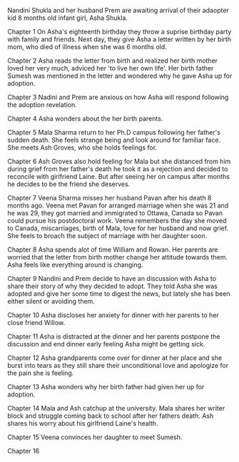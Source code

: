 Nandini Shukla and her husband Prem are awaiting arrival of their adaopter kid 8 months old infant girl, Asha Shukla.

Chapter 1
On Asha's eighteenth birthday they throw a suprise birthday party with family and friends. Next day, they give Asha a letter written by her birth mom, who died of illness when she was 6 months old.

Chapter 2
Asha reads the letter from birth and realized her birth mother loved her very much, adviced her 'to live her own life'. Her birth father Sumesh was mentioned in the letter and wondered why he gave Asha up for adoption.

Chapter 3
Nadini and Prem are anxious on how Asha will respond following the adoption revelation.

Chapter 4
Asha wonders about the her birth parents.

Chapter 5
Mala Sharma return to her Ph.D campus following her father's sudden death. She feels strange being and look around for familiar face. She meets Ash Groves, who she holds feelings for. 

Chapter 6
Ash Groves also hold feeling for Mala but she distanced from him during grief from her father's death he took it as a rejection and decided to reconcile with girlfriend Laine. But after seeing her on campus after months he decides to be the friend she deserves.

Chapter 7
Veena Sharma misses her husband Pavan after his death 8 months ago. Veena met Pavan for arranged marriage when she was 21 and he was 29, they got married and immigrated to Ottawa, Canada so Pavan could pursue his postdoctoral work. Veena remembers the day she moved to Canada, miscarriages, birth of Mala, love for her husband and now grief. She feels to broach the subject of marriage with her daughter soon.

Chapter 8
Asha spends alot of time William and Rowan. Her parents are worried that the letter from birth mother change her attitude towards them. Asha feels like everything around is changing.

Chapter 9
Nandini and Prem decide to have an discussion with Asha to share their story of why they decided to adopt. They told Asha she was adopted and give her some time to digest the news, but lately she has been either silent or avoiding them.

Chapter 10
Asha discloses her anxiety for dinner with her parents to her close friend Willow.

Chapter 11
Asha is distracted at the dinner and her parents postpone the discussion and end dinner early feeling Asha might be getting sick. 

Chapter 12
Asha grandparents come over for dinner at her place and she burst into tears as they still share their unconditional love and apologize for the pain she is feeling. 

Chapter 13
Asha wonders why her birth father had given her up for adoption.

Chapter 14
Mala and Ash catchup at the university. Mala shares her writer block and struggle coming back to school after her fathers death. Ash shares his worry about his girlfriend Laine's health. 

Chapter 15
Veena convinces her daughter to meet Sumesh.

Chapter 16
